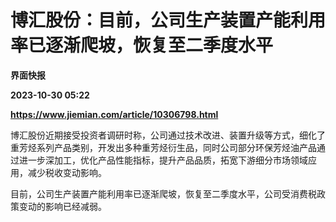 # 博汇股份：目前，公司生产装置产能利用率已逐渐爬坡，恢复至二季度水平
**界面快报**

**2023-10-30 05:22**

**https://www.jiemian.com/article/10306798.html**

博汇股份近期接受投资者调研时称，公司通过技术改进、装置升级等方式，细化了重芳烃系列产品类别，开发出多种重芳烃衍生品，同时公司部分环保芳烃油产品通过进一步深加工，优化产品性能指标，提升产品品质，拓宽下游细分市场领域应用，减少税收变动影响。

目前，公司生产装置产能利用率已逐渐爬坡，恢复至二季度水平，公司受消费税政策变动的影响已经减弱。